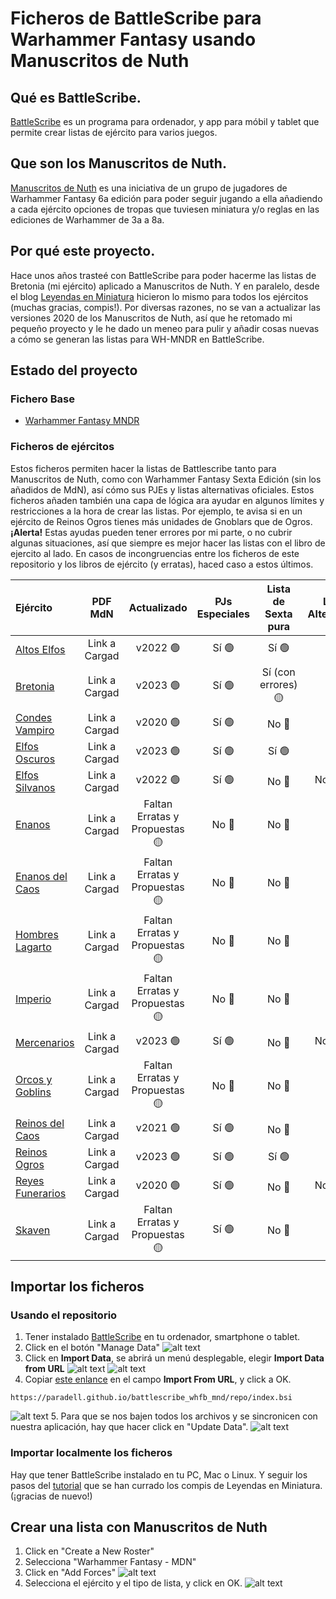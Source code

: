 # Ficheros de BattleScribe para Warhammer Fantasy usando Manuscritos de Nuth

## Qué es BattleScribe.
[BattleScribe](https://www.battlescribe.net) es un programa para ordenador, y app para móbil y tablet que permite crear listas de ejército para varios juegos. 

## Que son los Manuscritos de Nuth.
[Manuscritos de Nuth](https://www.cargad.com/index.php/manuscritos-de-nuth/) es una iniciativa de un grupo de jugadores de Warhammer Fantasy 6a edición para poder seguir jugando a ella añadiendo a cada ejército opciones de tropas que tuviesen miniatura y/o reglas en las ediciones de Warhammer de 3a a 8a. 

## Por qué este proyecto.
Hace unos años trasteé con BattleScribe para poder hacerme las listas de Bretonia (mi ejército) aplicado a Manuscritos de Nuth. Y en paralelo, desde el blog [Leyendas en Miniatura](http://www.leyendasenminiatura.com/p/recursos.html) hicieron lo mismo para todos los ejércitos (muchas gracias, compis!). Por diversas razones, no se van a actualizar las versiones 2020 de los Manuscritos de Nuth, así que he retomado mi pequeño proyecto y le he dado un meneo para pulir y añadir cosas nuevas a cómo se generan las listas para WH-MNDR en BattleScribe.

## Estado del proyecto
### Fichero Base
* [Warhammer Fantasy MNDR](./files/Warhammer_Fantasy_MDNR.gst)

### Ficheros de ejércitos
Estos ficheros permiten hacer la listas de Battlescribe tanto para Manuscritos de Nuth, como con Warhammer Fantasy Sexta Edición (sin los añadidos de MdN), así cómo sus PJEs y listas alternativas oficiales. Estos ficheros añaden también una capa de lógica ara ayudar en algunos límites y restricciones a la hora de crear las listas. Por ejemplo, te avisa si en un ejército de Reinos Ogros tienes más unidades de Gnoblars que de Ogros. **¡Alerta!** Estas ayudas pueden tener errores por mi parte, o no cubrir algunas situaciones, así que siempre es mejor hacer las listas con el libro de ejercito al lado. En casos de incongruencias entre los ficheros de este repositorio y los libros de ejército (y erratas), haced caso a estos últimos.

| Ejército | PDF MdN | Actualizado | PJs Especiales | Lista de Sexta pura | Listas Alternativas | Límites automáticos | 
| :---     |  :---:  |  :---:      |     :---:      |   :---:             |   :---:             |   :---:             | 
| [Altos Elfos](./files/Altos_Elfos_MND.cat)   | Link a Cargad     | v2022 :green_circle:   | Sí :green_circle: | Sí :green_circle: | Sí :green_circle: | Sí :green_circle:|
| [Bretonia](./files/Bretonia_MDN_2020.cat)   | Link a Cargad     | v2023 :green_circle:   | Sí :green_circle: | Sí (con errores) 🟡 | Sí :green_circle: | Sí :green_circle: |
| [Condes Vampiro](.files/Condes_Vampiro_MND.cat) | Link a Cargad     | v2020 :green_circle: | Sí :green_circle: | No :red_circle: | No :red_circle: | Sí :green_circle: |
| [Elfos Oscuros](./files/Elfos_Oscuros_MDN.cat)   | Link a Cargad     | v2023 :green_circle:   | Sí :green_circle: | Sí :green_circle: | Sí :green_circle: | Sí :green_circle:|
| [Elfos Silvanos](./files/Elfos_Silvanos_MDN.cat)  | Link a Cargad     | v2022 :green_circle:   | Sí :green_circle: | No :red_circle: | No hay :green_circle: | Sí :green_circle: |
| [Enanos](./files/Enanos_MDN.cat)   | Link a Cargad     | Faltan Erratas y Propuestas :yellow_circle:  | No :red_circle: | No :red_circle: | No :red_circle: | No :red_circle:|
| [Enanos del Caos](./files/Enanos_del_Caos_MDN.cat)   | Link a Cargad     | Faltan Erratas y Propuestas :yellow_circle:   | No :red_circle: | No :red_circle:| No :red_circle: | No:red_circle: |
| [Hombres Lagarto](./files/Hombres_Lagarto_MDN.cat)    | Link a Cargad     | Faltan Erratas y Propuestas :yellow_circle:   | No :red_circle: | No :red_circle: | No :red_circle: | No:red_circle: |
| [Imperio](./files/Imperio_MDN.cat)    | Link a Cargad     | Faltan Erratas y Propuestas :yellow_circle:    | No :red_circle: | No :red_circle: | No :red_circle: | No :red_circle: |
| [Mercenarios](./files/Mercenarios_MDN.cat)   | Link a Cargad     | v2023 :green_circle:   | Sí :green_circle:  | No :red_circle: | No hay :green_circle:  | Sí :green_circle:|
| [Orcos y Goblins](./files/Orcos_Goblins_MDN.cat)    | Link a Cargad     | Faltan Erratas y Propuestas :yellow_circle:    | No :red_circle: | No :red_circle: | No :red_circle: | No :red_circle: |
| [Reinos del Caos](./files/Reinos_del_Caos_MDN.cat)   | Link a Cargad     | v2021 :green_circle:    | Sí :green_circle: | No :red_circle: | No :red_circle: | Sí :green_circle:|
| [Reinos Ogros](./files/Reinos_Ogros_MDN_2020.cat)   | Link a Cargad     | v2023 :green_circle:    | Sí :green_circle: | Sí :green_circle: | Sí :green_circle: | Sí :green_circle:|
| [Reyes Funerarios](./files/Reyes_Funerarios_MDN.cat)   | Link a Cargad     | v2020 :green_circle:    | Sí :green_circle: | No :red_circle: | No hay :green_circle: | Sí :green_circle:|
| [Skaven](./files/Skaven_MDN.cat)   | Link a Cargad     | Faltan Erratas y Propuestas :yellow_circle:    | Sí :green_circle: | No :red_circle: | No :red_circle: | Sí :green_circle:|


## Importar los ficheros
### Usando el repositorio
1. Tener instalado [BattleScribe](https://battlescribe.net/?tab=downloads) en tu ordenador, smartphone o tablet.
2. Click en el botón "Manage Data"
![alt text][manage_data]
3. Click en **Import Data**, se abrirá un menú desplegable, elegir **Import Data from URL**
![alt text][import_data]
![alt text][import_data_url]
4. Copiar [este enlance](./repo/index.bsi) en el campo **Import From URL**, y click a OK.
```
https://paradell.github.io/battlescribe_whfb_mnd/repo/index.bsi
```
![alt text][import_from_url]
5. Para que se nos bajen todos los archivos y se sincronicen con nuestra aplicación, hay que hacer click en "Update Data".
![alt text][update_data]

### Importar localmente los ficheros
Hay que tener BattleScribe instalado en tu PC, Mac o Linux. Y seguir los pasos del [tutorial](http://www.leyendasenminiatura.com/2018/02/recursos-tutorial-battlescribe-mdnr.html) que se han currado los compis de Leyendas en Miniatura. (¡gracias de nuevo!)

## Crear una lista con Manuscritos de Nuth
1. Click en "Create a New Roster"
2. Selecciona "Warhammer Fantasy - MDN"
3. Click en "Add Forces"
![alt text][new_roster]
4. Selecciona el ejército y el tipo de lista, y click en OK.
![alt text][select_army]

[manage_data]: ./images/BS_manage_data.png "Botón Manage DAta"
[import_data]: ./images/BS_import_data.png "Menu Import Data"
[import_data_url]: ./images/BS_import_data_url.png "Menu Import Data From URL"
[import_from_url]: ./images/BS_import_from_url.png "Menu Import From URL"
[update_data]: ./images/BS_update_data.png "Menu Update Data"
[new_roster]: ./images/BS_new_roster.png "Menu New Roster"
[select_army]: ./images/BS_select_army.png "Menu Select Army"

